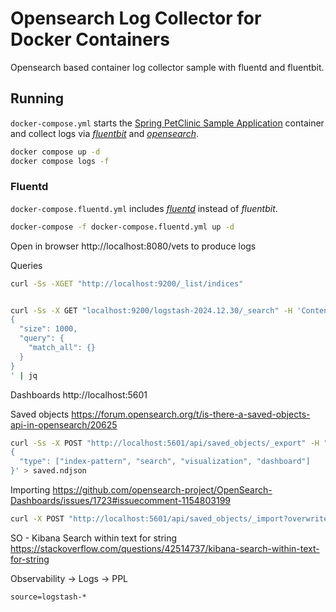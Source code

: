 # Opensearch Log Collector for Docker Containers

Opensearch based container log collector sample with fluentd and fluentbit.

## Running

`docker-compose.yml` starts the [Spring PetClinic Sample Application](https://github.com/spring-projects/spring-petclinic) container and collect logs via [*fluentbit*](https://fluentbit.io/) and [*opensearch*](https://opensearch.org/).

```sh
docker compose up -d
docker compose logs -f
```

### Fluentd

`docker-compose.fluentd.yml` includes [*fluentd*](https://www.fluentd.org/) instead of *fluentbit*.

```sh
docker-compose -f docker-compose.fluentd.yml up -d
```

Open in browser http://localhost:8080/vets to produce logs

Queries
```sh
curl -Ss -XGET "http://localhost:9200/_list/indices"


curl -Ss -X GET "localhost:9200/logstash-2024.12.30/_search" -H 'Content-Type: application/json' -d'
{
  "size": 1000,
  "query": {
    "match_all": {}
  }
}
' | jq
```

Dashboards http://localhost:5601

Saved objects https://forum.opensearch.org/t/is-there-a-saved-objects-api-in-opensearch/20625

```sh
curl -Ss -X POST "http://localhost:5601/api/saved_objects/_export" -H "osd-xsrf: true" -H "Content-Type: application/json" -d'
{
  "type": ["index-pattern", "search", "visualization", "dashboard"]
}' > saved.ndjson
```

Importing https://github.com/opensearch-project/OpenSearch-Dashboards/issues/1723#issuecomment-1154803199
```sh
curl -X POST "http://localhost:5601/api/saved_objects/_import?overwrite=true" -H "osd-xsrf: true" --form file=@saved.ndjson
```

SO - Kibana Search within text for string https://stackoverflow.com/questions/42514737/kibana-search-within-text-for-string

Observability -> Logs -> PPL
```
source=logstash-*
```
